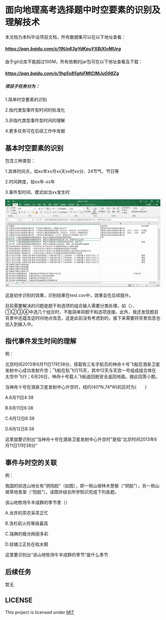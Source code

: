# 面向地理高考选择题中时空要素的识别及理解技术
本文档为本科毕设项目文档，所有数据集可以在以下地址查看：

##### https://pan.baidu.com/s/19Uo63gYdKpuYXBiXlvMUeg

由于git仓库不能超过100M，所有依赖的jar包可在以下地址查看及下载：

##### https://pan.baidu.com/s/1hg5s85ghjFMlCIMJuG98Zg

##### 项目子任务分为：

1.简单时空要素的识别

2.指代类型事件型时间的标准化

3.非指代类型事件型时间的理解

4.更多任务可在后续工作中发掘

## 基本时空要素的识别

包含三种类型：

1.具体时间点，如xx年xx月xx天xx时xx分、24节气、节日等

2.时间跨度，如xx年-xx年

3.事件型时间，模式如当xx发生时

![](https://github.com/161220012/Recognition-and-understanding-of-space-time-elements/blob/master/test%E6%88%AA%E5%9B%BE.png)

这是初步识别的效果，识别结果在test.csv中，效果会在后续提升。

目前需要解决的问题是题干和选项的组合输入需要分类处理，如（）、①②③④中选几个组合时，不能简单将题干和选项连接。此外，我还发现题目背景中还蕴含这时间地点信息，这是此前没有考虑到的，接下来需要将背景信息也加入到输入中。

## 指代事件发生时间的理解

例：

北京时间2013年6月11日17时38分，搭载有三名宇航员的神舟十号飞船在酒泉卫星发射中心成功发射升空；飞船在轨飞行15天，其中12天与天宫一号组成组合体在太空中飞行；6月26日，神舟十号载人飞船返回舱安全返回地面。据此回答小题。

当神舟十号在酒泉卫星发射中心升空时，纽约(40°N,74°W)的区时为(　　)

A.6月11日4∶38　

B.6月11日6∶38

C.6月12日6∶38 

D.6月12日8∶38

这里就要识别出“当神舟十号在酒泉卫星发射中心升空时”是指“北京时间2013年6月11日17时38分“

## 事件与时空的关联

例：

我国的祁连山地长有“阴阳脸”（如图），即一侧山坡林木葱郁（“阴脸”），另一侧山坡草地青翠（“阳脸”）。读图并结合所学知识完成下列各题。

该山地牧场牛羊成群的季节里（）

A.龙井的茶农采茶正忙

B.洛杉矶火险等级最高

C.瑞典的极光绚丽多彩

D.钱塘江正处在枯水期

这里要识别出“该山地牧场牛羊成群的季节“是什么季节

## 后续任务

暂无

## LICENSE

This project is licensed under [MIT](http://opensource.org/licenses/MIT)

